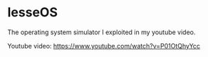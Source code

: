 # IesseOS
The operating system simulator I exploited in my youtube video.

Youtube video: https://www.youtube.com/watch?v=P01OtQhyYcc
